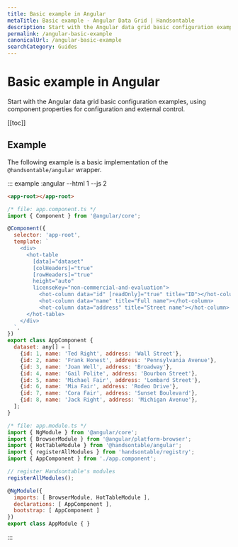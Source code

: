 ```yaml
---
title: Basic example in Angular
metaTitle: Basic example - Angular Data Grid | Handsontable
description: Start with the Angular data grid basic configuration examples, using component properties for configuration and external control.
permalink: /angular-basic-example
canonicalUrl: /angular-basic-example
searchCategory: Guides
---
```


# Basic example in Angular

Start with the Angular data grid basic configuration examples, using component properties for configuration and external control.

[[toc]]

## Example

The following example is a basic implementation of the `@handsontable/angular` wrapper.

::: example :angular --html 1 --js 2
```html
<app-root></app-root>
```

```js
/* file: app.component.ts */
import { Component } from '@angular/core';

@Component({
  selector: 'app-root',
  template: `
    <div>
      <hot-table
        [data]="dataset"
        [colHeaders]="true"
        [rowHeaders]="true"
        height="auto"
        licenseKey="non-commercial-and-evaluation">
          <hot-column data="id" [readOnly]="true" title="ID"></hot-column>
          <hot-column data="name" title="Full name"></hot-column>
          <hot-column data="address" title="Street name"></hot-column>
      </hot-table>
    </div>
  `,
})
export class AppComponent {
  dataset: any[] = [
    {id: 1, name: 'Ted Right', address: 'Wall Street'},
    {id: 2, name: 'Frank Honest', address: 'Pennsylvania Avenue'},
    {id: 3, name: 'Joan Well', address: 'Broadway'},
    {id: 4, name: 'Gail Polite', address: 'Bourbon Street'},
    {id: 5, name: 'Michael Fair', address: 'Lombard Street'},
    {id: 6, name: 'Mia Fair', address: 'Rodeo Drive'},
    {id: 7, name: 'Cora Fair', address: 'Sunset Boulevard'},
    {id: 8, name: 'Jack Right', address: 'Michigan Avenue'},
  ];
}

/* file: app.module.ts */
import { NgModule } from '@angular/core';
import { BrowserModule } from '@angular/platform-browser';
import { HotTableModule } from '@handsontable/angular';
import { registerAllModules } from 'handsontable/registry';
import { AppComponent } from './app.component';

// register Handsontable's modules
registerAllModules();

@NgModule({
  imports: [ BrowserModule, HotTableModule ],
  declarations: [ AppComponent ],
  bootstrap: [ AppComponent ]
})
export class AppModule { }
```
:::
